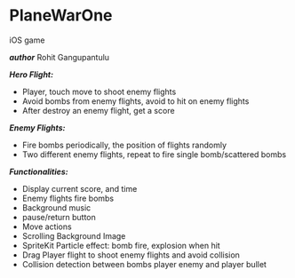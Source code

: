 # PlaneWarOne
iOS game 

**_author_**
Rohit Gangupantulu 

**_Hero Flight:_**

* Player, touch move to shoot enemy flights
* Avoid bombs from enemy flights, avoid to hit on enemy flights
* After destroy an enemy flight, get a score

**_Enemy Flights:_**

* Fire bombs periodically, the position of flights randomly
* Two different enemy flights, repeat to fire single bomb/scattered bombs

**_Functionalities:_**

* Display current score, and time
* Enemy flights fire bombs
* Background music
* pause/return button
* Move actions
* Scrolling Background Image 
* SpriteKit Particle effect: bomb fire, explosion when hit
* Drag Player flight to shoot enemy flights and avoid collision
* Collision detection between bombs player enemy and player bullet

